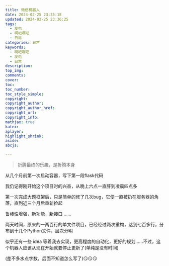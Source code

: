 ```yaml
---
title: 微信机器人
date: 2024-02-25 23:35:18
updated: 2024-02-25 23:36:25
tags:
  - 发电
  - 啊吧啊吧
  - 日常
categories: 日常
keywords:
  - 啊吧啊吧
  - 发电
  - 日常
description: 
top_img:
comments:
cover:
toc:
toc_number:
toc_style_simple:
copyright:
copyright_author:
copyright_author_href:
copyright_url:
copyright_info:
mathjax: true
katex:
aplayer:
highlight_shrink:
aside:
abcjs:

---
```


> 折腾最终的乐趣，是折腾本身

从几个月前第一次启动容器，写下第一段flask代码

我仍记得刚开始这个项目时的兴奋，从晚上六点一直肝到凌晨四点多

第一次完成大题框架后，只是简单的修了几次bug，它便一直被扔在服务器的角落，直到近三个月后重新捡起

鲁棒性增强，新功能，新接口 ......

两天时间，原来的一两百行的单文件项目，已经经过两次重构，达到七百多行，分布到十几个Python文件，层次分明

似乎还有一些 idea 等着我去实现，更高程度的自动化，更好的规划......不过，这个机器人应该从现在开始就要停止更新了(单纯是没有时间)

(差不多水点字数，后面不知道怎么写了)😏😏😏

